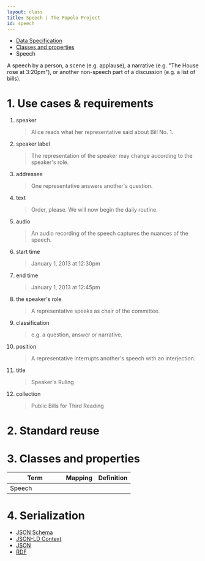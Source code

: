 ```yaml
---
layout: class
title: Speech | The Popolo Project
id: speech
---
```


<ul class="breadcrumb">
  <li><a href="/specs/">Data Specification</a></li>
  <li><a href="/specs/#classes-and-properties">Classes and properties</a></li>
  <li class="active">Speech</li>
</ul>

A speech by a person, a scene (e.g. applause), a narrative (e.g. "The House rose at 3:20pm"), or another non-speech part of a discussion (e.g. a list of bills).

<h1 id="use-cases-and-requirements">1. Use cases &amp; requirements</h1>

1. speaker

    >Alice reads what her representative said about Bill No. 1.

1. speaker label

    >The representation of the speaker may change according to the speaker's role.

1. addressee

    >One representative answers another's question.

1. text

    >Order, please. We will now begin the daily routine.

1. audio

    >An audio recording of the speech captures the nuances of the speech.

1. start time

    >January 1, 2013 at 12:30pm

1. end time

    >January 1, 2013 at 12:45pm

1. the speaker's role

    >A representative speaks as chair of the committee.

1. classification

    >e.g. a question, answer or narrative.

1. position

    >A representative interrupts another's speech with an interjection.

1. title

    >Speaker's Ruling

1. collection

    >Public Bills for Third Reading

<h1 id="standard-reuse">2. Standard reuse</h1>

<h1 id="classes-and-properties">3. Classes and properties</h1>

<table>
  <thead>
    <tr>
      <th width="130">Term</th>
      <th>Mapping</th>
      <th>Definition</th>
    </tr>
  </thead>
  <tbody>
    <tr id="gn:Feature">
      <td>Speech</td>
      <td><code><a href="" title=""></a></code></td>
      <td></td>
    </tr>
  </tbody>
</table>

<h1 id="serialization">4. Serialization</h1>

<ul class="nav nav-tabs no-js">
  <li><a href="#speech-schema">JSON Schema</a></li>
  <li><a href="#speech-context">JSON-LD Context</a></li>
  <li class="active"><a href="#speech-json">JSON</a></li>
  <li><a href="#speech-rdf">RDF</a></li>
</ul>

<div class="tab-content no-js">
  <div class="tab-pane" id="speech-schema" data-url="/schemas/speech.json"></div>
  <div class="tab-pane" id="speech-context" data-url="/contexts/speech.jsonld"></div>
  <div class="tab-pane active" id="speech-json" data-url="/examples/speech.json"></div>
  <div class="tab-pane" id="speech-rdf" data-url="/examples/speech.ttl"></div>
</div>
